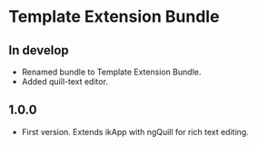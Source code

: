 # Template Extension Bundle

## In develop

* Renamed bundle to Template Extension Bundle.
* Added quill-text editor.

## 1.0.0

* First version. Extends ikApp with ngQuill for rich text editing.
